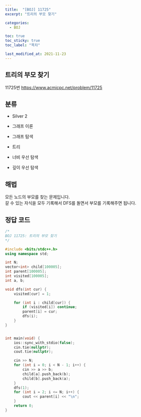 ```yaml
---
title:  "[BOJ] 11725"
excerpt: "트리의 부모 찾기"

categories:
  - BOJ

toc: true
toc_sticky: true
toc_label: "목차"

last_modified_at: 2021-11-23
---
```


## 트리의 부모 찾기
11725번 <https://www.acmicpc.net/problem/11725>

## 분류
* Silver 2

* 그래프 이론
* 그래프 탐색
* 트리
* 너비 우선 탐색
* 깊이 우선 탐색

## 해법
모든 노드의 부모를 찾는 문제입니다.<br>
갈 수 있는 자식을 모두 기록해서 DFS를 돌면서 부모를 기록해주면 됩니다.

## 정답 코드
```cpp
/*
BOJ 11725: 트리의 부모 찾기
*/

#include <bits/stdc++.h>
using namespace std;

int N;
vector<int> child[100005];
int parent[100005];
int visited[100005];
int a, b;

void dfs(int cur) {
    visited[cur] = 1;

    for (int i : child[cur]) {
        if (visited[i]) continue;
        parent[i] = cur;
        dfs(i);
    }
}


int main(void) {
    ios::sync_with_stdio(false);
    cin.tie(nullptr);
    cout.tie(nullptr);

    cin >> N;
    for (int i = 0; i < N - 1; i++) {
        cin >> a >> b;
        child[a].push_back(b);
        child[b].push_back(a);
    }
    dfs(1);
    for (int i = 2; i <= N; i++) {
        cout << parent[i] << "\n";
    }
    return 0;
}
```
